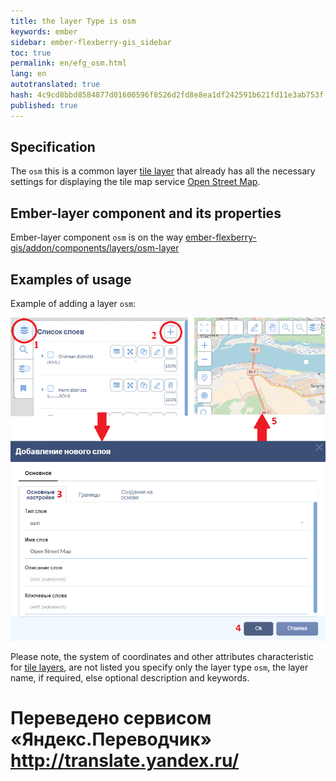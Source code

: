```yaml
--- 
title: the layer Type is osm 
keywords: ember 
sidebar: ember-flexberry-gis_sidebar 
toc: true 
permalink: en/efg_osm.html 
lang: en 
autotranslated: true 
hash: 4c9cd8bbd8584877d01600596f8526d2fd8e8ea1df242591b621fd11e3ab753f 
published: true 
--- 
```


## Specification 

The `osm` this is a common layer [tile layer](efg_tile.html) that already has all the necessary settings for displaying the tile map service [Open Street Map](https://www.openstreetmap.org). 

## Ember-layer component and its properties 

Ember-layer component `osm` is on the way [ember-flexberry-gis/addon/components/layers/osm-layer](https://github.com/Flexberry/ember-flexberry-gis/blob/develop/addon/components/layers/osm-layer.js) 

## Examples of usage 

Example of adding a layer `osm`: 

![](/images/pages/products/flexberry-gis/addons/ember-flexberry-gis/layers/efg_osm/osm-layer-example.png) 

Please note, the system of coordinates and other attributes characteristic for [tile layers](efg_tile.html), are not listed 
you specify only the layer type `osm`, the layer name, if required, else optional description and keywords. 



 # Переведено сервисом «Яндекс.Переводчик» http://translate.yandex.ru/